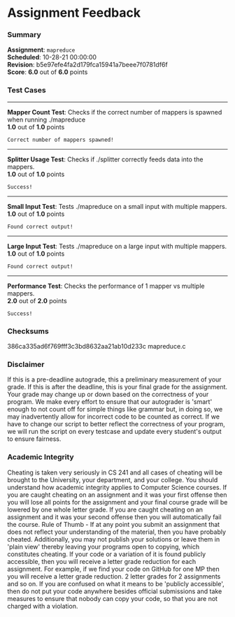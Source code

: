 # Assignment Feedback

### Summary

**Assignment**: `mapreduce`  
**Scheduled**: 10-28-21 00:00:00  
**Revision**: b5e97efe4fa2d179fca15941a7beee7f0781df6f  
**Score**: **6.0** out of **6.0** points

### Test Cases
---

**Mapper Count Test**: Checks if the correct number of mappers is spawned when running ./mapreduce  
**1.0** out of **1.0** points
```
Correct number of mappers spawned!
```
---

**Splitter Usage Test**: Checks if ./splitter correctly feeds data into the mappers.  
**1.0** out of **1.0** points
```
Success!
```
---

**Small Input Test**: Tests ./mapreduce on a small input with multiple mappers.  
**1.0** out of **1.0** points
```
Found correct output!
```
---

**Large Input Test**: Tests ./mapreduce on a large input with multiple mappers.  
**1.0** out of **1.0** points
```
Found correct output!
```
---

**Performance Test**: Checks the performance of 1 mapper vs multiple mappers.  
**2.0** out of **2.0** points
```
Success!
```
### Checksums

386ca335ad6f769fff3c3bd8632aa21ab10d233c mapreduce.c


### Disclaimer
If this is a pre-deadline autograde, this a preliminary measurement of your grade.
If this is after the deadline, this is your final grade for the assignment.
Your grade may change up or down based on the correctness of your program.
We make every effort to ensure that our autograder is 'smart' enough to not count off
for simple things like grammar but, in doing so, we may inadvertently allow for
incorrect code to be counted as correct.
If we have to change our script to better reflect the correctness of your program,
we will run the script on every testcase and update every student's output to ensure fairness.



### Academic Integrity
Cheating is taken very seriously in CS 241 and all cases of cheating will be brought to the University, your department, and your college.
You should understand how academic integrity applies to Computer Science courses.
If you are caught cheating on an assignment and it was your first offense then you will lose all points for the assignment and your final course
grade will be lowered by one whole letter grade. If you are caught cheating on an assignment and it was your second offense then you will automatically fail the course.
Rule of Thumb - If at any point you submit an assignment that does not reflect your understanding of the material, then you have probably cheated.
Additionally, you may not publish your solutions or leave them in 'plain view' thereby leaving your programs open to copying, which constitutes cheating.
If your code or a variation of it is found publicly accessible, then you will receive a letter grade reduction for each assignment.
For example, if we find your code on GitHub for one MP then you will receive a letter grade reduction. 2 letter grades for 2 assignments and so on.
If you are confused on what it means to be 'publicly accessible', then do not put your code anywhere besides official submissions and take measures
to ensure that nobody can copy your code, so that you are not charged with a violation.


